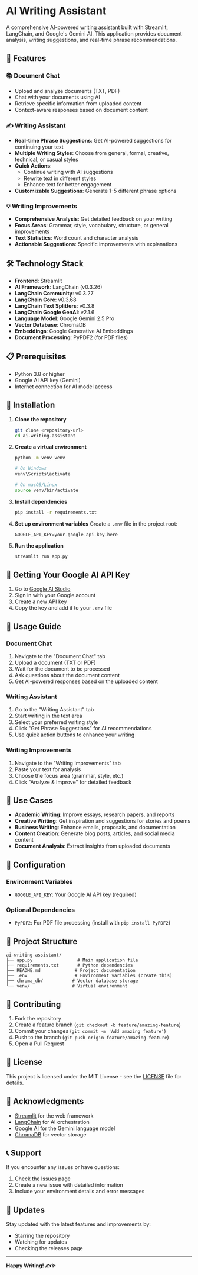 # AI Writing Assistant

A comprehensive AI-powered writing assistant built with Streamlit, LangChain, and Google's Gemini AI. This application provides document analysis, writing suggestions, and real-time phrase recommendations.

## 🚀 Features

### 📚 Document Chat
- Upload and analyze documents (TXT, PDF)
- Chat with your documents using AI
- Retrieve specific information from uploaded content
- Context-aware responses based on document content

### ✍️ Writing Assistant
- **Real-time Phrase Suggestions**: Get AI-powered suggestions for continuing your text
- **Multiple Writing Styles**: Choose from general, formal, creative, technical, or casual styles
- **Quick Actions**: 
  - Continue writing with AI suggestions
  - Rewrite text in different styles
  - Enhance text for better engagement
- **Customizable Suggestions**: Generate 1-5 different phrase options

### 💡 Writing Improvements
- **Comprehensive Analysis**: Get detailed feedback on your writing
- **Focus Areas**: Grammar, style, vocabulary, structure, or general improvements
- **Text Statistics**: Word count and character analysis
- **Actionable Suggestions**: Specific improvements with explanations

## 🛠️ Technology Stack

- **Frontend**: Streamlit
- **AI Framework**: LangChain (v0.3.26)
- **LangChain Community**: v0.3.27
- **LangChain Core**: v0.3.68
- **LangChain Text Splitters**: v0.3.8
- **LangChain Google GenAI**: v2.1.6
- **Language Model**: Google Gemini 2.5 Pro
- **Vector Database**: ChromaDB
- **Embeddings**: Google Generative AI Embeddings
- **Document Processing**: PyPDF2 (for PDF files)

## 📋 Prerequisites

- Python 3.8 or higher
- Google AI API key (Gemini)
- Internet connection for AI model access

## 🚀 Installation

1. **Clone the repository**
   ```bash
   git clone <repository-url>
   cd ai-writing-assistant
   ```

2. **Create a virtual environment**
   ```bash
   python -m venv venv
   
   # On Windows
   venv\Scripts\activate
   
   # On macOS/Linux
   source venv/bin/activate
   ```

3. **Install dependencies**
   ```bash
   pip install -r requirements.txt
   ```

4. **Set up environment variables**
   Create a `.env` file in the project root:
   ```
   GOOGLE_API_KEY=your-google-api-key-here
   ```

5. **Run the application**
   ```bash
   streamlit run app.py
   ```

## 🔑 Getting Your Google AI API Key

1. Go to [Google AI Studio](https://makersuite.google.com/app/apikey)
2. Sign in with your Google account
3. Create a new API key
4. Copy the key and add it to your `.env` file

## 📖 Usage Guide

### Document Chat
1. Navigate to the "Document Chat" tab
2. Upload a document (TXT or PDF)
3. Wait for the document to be processed
4. Ask questions about the document content
5. Get AI-powered responses based on the uploaded content

### Writing Assistant
1. Go to the "Writing Assistant" tab
2. Start writing in the text area
3. Select your preferred writing style
4. Click "Get Phrase Suggestions" for AI recommendations
5. Use quick action buttons to enhance your writing

### Writing Improvements
1. Navigate to the "Writing Improvements" tab
2. Paste your text for analysis
3. Choose the focus area (grammar, style, etc.)
4. Click "Analyze & Improve" for detailed feedback

## 🎯 Use Cases

- **Academic Writing**: Improve essays, research papers, and reports
- **Creative Writing**: Get inspiration and suggestions for stories and poems
- **Business Writing**: Enhance emails, proposals, and documentation
- **Content Creation**: Generate blog posts, articles, and social media content
- **Document Analysis**: Extract insights from uploaded documents

## 🔧 Configuration

### Environment Variables
- `GOOGLE_API_KEY`: Your Google AI API key (required)

### Optional Dependencies
- `PyPDF2`: For PDF file processing (install with `pip install PyPDF2`)

## 📁 Project Structure

```
ai-writing-assistant/
├── app.py                 # Main application file
├── requirements.txt       # Python dependencies
├── README.md             # Project documentation
├── .env                  # Environment variables (create this)
├── chroma_db/           # Vector database storage
└── venv/                # Virtual environment
```

## 🤝 Contributing

1. Fork the repository
2. Create a feature branch (`git checkout -b feature/amazing-feature`)
3. Commit your changes (`git commit -m 'Add amazing feature'`)
4. Push to the branch (`git push origin feature/amazing-feature`)
5. Open a Pull Request

## 📝 License

This project is licensed under the MIT License - see the [LICENSE](LICENSE) file for details.

## 🙏 Acknowledgments

- [Streamlit](https://streamlit.io/) for the web framework
- [LangChain](https://langchain.com/) for AI orchestration
- [Google AI](https://ai.google/) for the Gemini language model
- [ChromaDB](https://www.trychroma.com/) for vector storage

## 📞 Support

If you encounter any issues or have questions:
1. Check the [Issues](https://github.com/your-repo/issues) page
2. Create a new issue with detailed information
3. Include your environment details and error messages

## 🔄 Updates

Stay updated with the latest features and improvements by:
- Starring the repository
- Watching for updates
- Checking the releases page

---

**Happy Writing! ✍️✨** 
